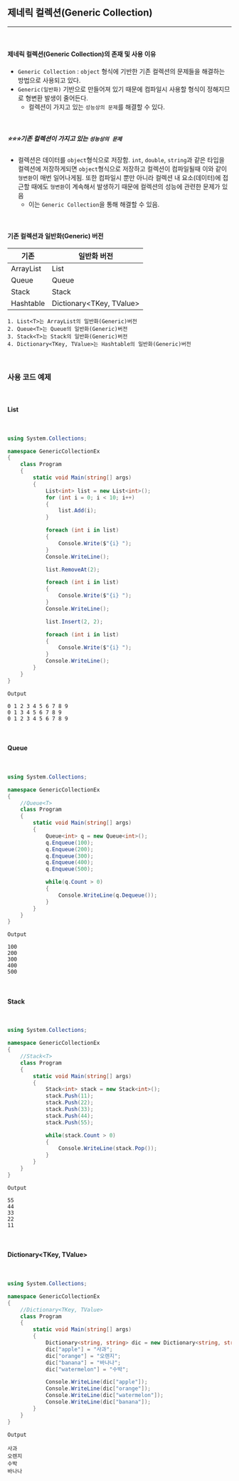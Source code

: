 ## 제네릭 컬렉션(Generic Collection)
----------------------------------------------------------------

<br />

#### 제네릭 컬렉션(Generic Collection)의 존재 및 사용 이유

- `Generic Collection` : `object` 형식에 기반한 기존 컬렉션의 문제들을 해결하는 방법으로 사용되고 있다. 
- `Generic(일반화)` 기반으로 만들어져 있기 때문에 컴파일시 사용할 형식이 정해지므로 형변환 발생이 줄어든다.
    - 컬렉션이 가지고 있는 `성능상의 문제`를 해결할 수 있다.

<br />

##### ⭐️⭐️⭐️기존 컬렉션이 가지고 있는 `성능상의 문제`

- 컬렉션은 데이터를 `object`형식으로 저장함. `int`, `double`, `string`과 같은 타입을 컬렉션에 저장하게되면 `object`형식으로 저장하고 컬렉션이 컴파일될때 이와 같이 `형변환`이 매번 일어나게됨. 또한 컴파일시 뿐만 아니라 컬렉션 내 요소(데이터)에 접근할 때에도 `형변환`이 계속해서 발생하기 때문에 컬렉션의 성능에 관련한 문제가 있음
    - 이는 `Generic Collection`을 통해 해결할 수 있음.

<br />

#### 기존 컬렉션과 일반화(Generic) 버전

|기존|일반화 버전| 
|----|----------|
|ArrayList| List<T> |
|Queue| Queue<T> | 
|Stack| Stack<T> |
|Hashtable| Dictionary<TKey, TValue> |

```
1. List<T>는 ArrayList의 일반화(Generic)버전
2. Queue<T>는 Queue의 일반화(Generic)버전
3. Stack<T>는 Stack의 일반화(Generic)버전
4. Dictionary<TKey, TValue>는 Hashtable의 일반화(Generic)버전
```

<br />

### 사용 코드 예제

<br />

#### List<T>

<br />

```csharp
using System.Collections;

namespace GenericCollectionEx
{
    class Program
    {
        static void Main(string[] args)
        {
            List<int> list = new List<int>();
            for (int i = 0; i < 10; i++)
            {
                list.Add(i);
            }

            foreach (int i in list)
            {
                Console.Write($"{i} ");   
            }
            Console.WriteLine();

            list.RemoveAt(2);

            foreach (int i in list)
            {
                Console.Write($"{i} ");
            }
            Console.WriteLine();

            list.Insert(2, 2);

            foreach (int i in list)
            {
                Console.Write($"{i} ");
            }
            Console.WriteLine();
        }
    }
}
```
```
Output

0 1 2 3 4 5 6 7 8 9
0 1 3 4 5 6 7 8 9
0 1 2 3 4 5 6 7 8 9
```

<br />

#### Queue<T>

<br />

```csharp
using System.Collections;

namespace GenericCollectionEx
{   
    //Queue<T>
    class Program
    {
        static void Main(string[] args)
        {
            Queue<int> q = new Queue<int>();
            q.Enqueue(100);
            q.Enqueue(200);
            q.Enqueue(300);
            q.Enqueue(400);
            q.Enqueue(500);

            while(q.Count > 0)
            {
                Console.WriteLine(q.Dequeue()); 
            }
        }
    }
}
```
```
Output

100
200
300
400
500
```
<br />

#### Stack<T>

<br />

```csharp
using System.Collections;

namespace GenericCollectionEx
{   
    //Stack<T>
    class Program
    {
        static void Main(string[] args)
        {
            Stack<int> stack = new Stack<int>();
            stack.Push(11);
            stack.Push(22);
            stack.Push(33);
            stack.Push(44);
            stack.Push(55);

            while(stack.Count > 0)
            {
                Console.WriteLine(stack.Pop());
            }
        }
    }
}
```
```
Output

55
44
33
22
11
```
<br />

#### Dictionary<TKey, TValue>

<br />

```csharp
using System.Collections;

namespace GenericCollectionEx
{   
    //Dictionary<TKey, TValue>
    class Program
    {
        static void Main(string[] args)
        {
            Dictionary<string, string> dic = new Dictionary<string, string>();
            dic["apple"] = "사과";
            dic["orange"] = "오렌지";
            dic["banana"] = "바나나";
            dic["watermelon"] = "수박";

            Console.WriteLine(dic["apple"]);
            Console.WriteLine(dic["orange"]);
            Console.WriteLine(dic["watermelon"]);
            Console.WriteLine(dic["banana"]);
        }
    }
}
```
```
Output

사과
오렌지
수박
바나나
```
